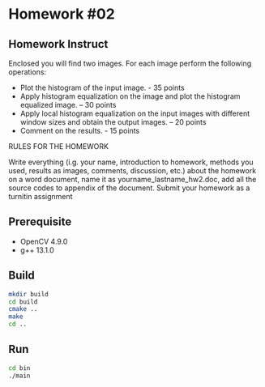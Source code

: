 # Homework #02

## Homework Instruct

Enclosed you will find two images. For each image perform the following operations:

 - Plot the histogram of the input image. - 35 points
 - Apply histogram equalization on the image and plot the histogram equalized image. – 30 points
 - Apply local histogram equalization on the input images with different window sizes and obtain the output images. – 20 points
 - Comment on the results. - 15 points

RULES FOR THE HOMEWORK

Write everything (i.g. your name, introduction to homework, methods you used, results as images, comments, discussion, etc.) about the homework on a word document, name it as yourname_lastname_hw2.doc, add all the source codes to appendix of the document. 
Submit your homework as a turnitin assignment

## Prerequisite

- OpenCV 4.9.0
- g++ 13.1.0

## Build

```bash
mkdir build
cd build
cmake ..
make
cd ..
```

## Run

```bash
cd bin
./main
```
